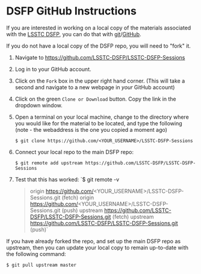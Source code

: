 # DSFP GitHub Instructions

If you are interested in working on a local copy of the materials associated with the [LSSTC DSFP](https://astrodatascience.org/), you can do that with [git](https://git-scm.com/)/[GitHub](https://github.com/).



If you do not have a local copy of the DSFP repo, you will need to "fork" it. 

1. Navigate to https://github.com/LSSTC-DSFP/LSSTC-DSFP-Sessions

2. Log in to your GitHub account.

3. Click on the `Fork` box in the upper right hand corner. (This will take a second and navigate to a new webpage in *your* GitHub account)

4. Click on the green `Clone or Download` button. Copy the link in the dropdown window. 

5. Open a terminal on your local machine, change to the directory where you would like for the material to be located, and type the following (note - the webaddress is the one you copied a moment ago)
    
    `$ git clone https://github.com/<YOUR_USERNAME>/LSSTC-DSFP-Sessions`

6. Connect your local repo to the main DSFP repo:
    
    `$ git remote add upstream https://github.com/LSSTC-DSFP/LSSTC-DSFP-Sessions`

7. Test that this has worked:
    `$ git remote -v
    > origin  https://github.com/<YOUR_USERNAME>/LSSTC-DSFP-Sessions.git (fetch)
    > origin  https://github.com/<YOUR_USERNAME>/LSSTC-DSFP-Sessions.git (push)
    > upstream https://github.com/LSSTC-DSFP/LSSTC-DSFP-Sessions.git (fetch)
    > upstream https://github.com/LSSTC-DSFP/LSSTC-DSFP-Sessions.git (push)`

If you have already forked the repo, and set up the main DSFP repo as upstream, then you can update your local copy to remain up-to-date with the following command:

    $ git pull upstream master